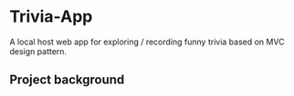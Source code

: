 # Trivia-App
A local host web app for exploring / recording funny trivia based on MVC design pattern.

## Project background



